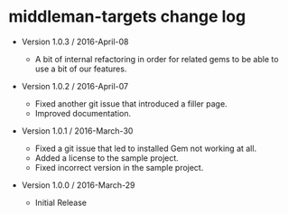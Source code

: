 middleman-targets change log
============================

- Version 1.0.3 / 2016-April-08

  - A bit of internal refactoring in order for related gems to be able
    to use a bit of our features.

- Version 1.0.2 / 2016-April-07

  - Fixed another git issue that introduced a filler page.
  - Improved documentation.

- Version 1.0.1 / 2016-March-30

  - Fixed a git issue that led to installed Gem not working at all.
  - Added a license to the sample project.
  - Fixed incorrect version in the sample project.

- Version 1.0.0 / 2016-March-29

  - Initial Release

